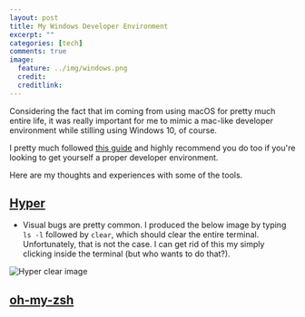 ```yaml
---
layout: post
title: My Windows Developer Environment
excerpt: ""
categories: [tech]
comments: true
image:
  feature: ../img/windows.png
  credit:
  creditlink:
---
```


Considering the fact that im coming from using macOS for pretty much entire life, it was really important for me to
mimic a mac-like developer environment while stilling using Windows 10, of course. 

I pretty much followed [this guide](https://char.gd/blog/2017/how-to-set-up-the-perfect-modern-dev-environment-on-windows)
and highly recommend you do too if you're looking to get yourself a proper developer environment. 

Here are my thoughts and experiences with some of the tools.

## [Hyper](https://hyper.is/)

- Visual bugs are pretty common. I produced the below image by typing `ls -l` followed by `clear`, which should clear 
the entire terminal. Unfortunately, that is not the case. I can get rid of this my simply clicking inside the terminal
(but who wants to do that?).

![Hyper clear image](../../img/hyper-clear.png)

## [oh-my-zsh](https://github.com/robbyrussell/oh-my-zsh)

